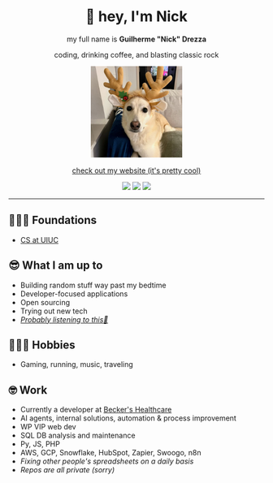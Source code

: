<div align="center">  

# 👋 hey, I'm Nick  

my full name is **Guilherme "Nick" Drezza**  

coding, drinking coffee, and blasting classic rock  

<img src="/nila.png" alt="nila" width="180" height="180">  

[check out my website (it's pretty cool)](https://guidrezza.com)  

<p align="center">
  <a href="https://guidrezza.com"><img src="https://img.shields.io/badge/👨🏻‍💻-Website-blue?style=for-the-badge"></a>
  <a href="https://www.linkedin.com/in/guidrezza/"><img src="https://img.shields.io/badge/💼-LinkedIn-blue?style=for-the-badge&logo=linkedin"></a>
  <a href="mailto:guidrezza@gmail.com"><img src="https://img.shields.io/badge/📫-guidrezza@gmail.com-red?style=for-the-badge"></a>
</p>

</div>  

---  

## 👨🏻‍🎓 Foundations  
- [CS at UIUC](https://www.usnews.com/best-graduate-schools/top-science-schools/university-of-illinois-at-urbana-champaign-145637)  

## 😎 What I am up to  
- Building random stuff way past my bedtime  
- Developer-focused applications  
- Open sourcing  
- Trying out new tech  
- [_Probably listening to this🎸_](https://music.youtube.com/playlist?list=PLi1SPCPjoHGMyXQehakvrghHIzThe4Ic6&si=1gAVezuSrUcf1hO2)

## 🏃🏻‍➡️ Hobbies  
- Gaming, running, music, traveling  

## 🤓 Work  
- Currently a developer at [Becker's Healthcare](https://hubs.beckershealthcare.com/about)  
- AI agents, internal solutions, automation & process improvement  
- WP VIP web dev  
- SQL DB analysis and maintenance  
- Py, JS, PHP  
- AWS, GCP, Snowflake, HubSpot, Zapier, Swoogo, n8n  
- _Fixing other people's spreadsheets on a daily basis_  
- _Repos are all private (sorry)_  
